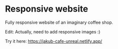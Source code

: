 # Responsive website

Fully responsive website of an imaginary coffee shop.

Edit: 
Actually, need to add responsive images :)

Try it here: https://jakub-cafe-unreal.netlify.app/

